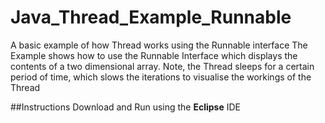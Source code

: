 # Java_Thread_Example_Runnable
A basic example of how Thread works using the Runnable interface
The Example shows how to use the Runnable Interface which displays the contents of a two dimensional array. 
Note, the Thread sleeps for a certain period of time, which slows the iterations to visualise the workings of the Thread

##Instructions
Download and Run using the **Eclipse** IDE
